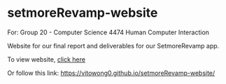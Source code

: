 # setmoreRevamp-website

For: Group 20 - Computer Science 4474 Human Computer Interaction

Website for our final report and deliverables for our SetmoreRevamp app.



To view website, [click here](https://vitowong0.github.io/setmoreRevamp-website/)

Or follow this link: https://vitowong0.github.io/setmoreRevamp-website/
